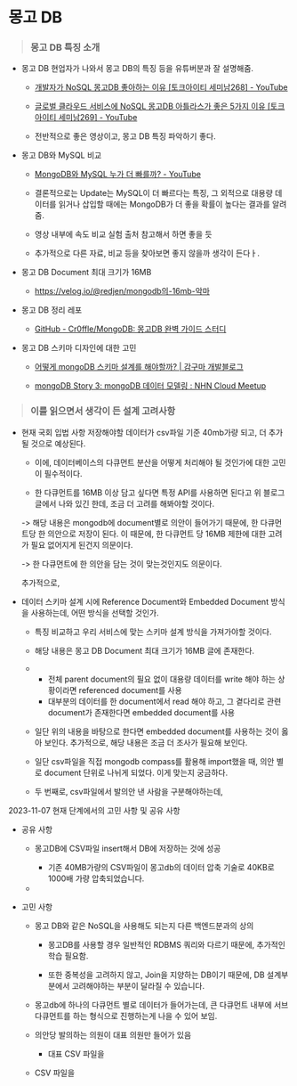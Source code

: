 # 몽고 DB

> ### 몽고 DB 특징 소개

- 몽고 DB 현업자가 나와서 몽고 DB의 특징 등을 유튜버분과 잘 설명해줌.
  
  - [개발자가 NoSQL 몽고DB 좋아하는 이유 [토크아이티 세미남268] - YouTube](https://youtu.be/WCzBiv-neDA?si=cmC82KfPPzNLvPJd) 
  
  - [글로벌 클라우드 서비스에 NoSQL 몽고DB 아틀라스가 좋은 5가지 이유 [토크아이티 세미남269] - YouTube](https://youtu.be/kpXA5YLkCqo?si=T1G8EGn3-Co5jBgE)
  
  - 전반적으로 좋은 영상이고, 몽고 DB 특징 파악하기 좋다.

- 몽고 DB와 MySQL 비교
  
  - [MongoDB와 MySQL 누가 더 빠를까? - YouTube](https://youtu.be/3axR2Onz1nU?si=ig3W5KgMZakEgyuf)
  
  - 결론적으로는 Update는 MySQL이 더 빠르다는 특징, 그 외적으로 대용량 데이터를 읽거나 삽입할 때에는 MongoDB가 더 좋을 확률이 높다는 결과를 알려줌.
  
  - 영상 내부에 속도 비교 실험 출처 참고해서 하면 좋을 듯
  
  - 추가적으로 다른 자료, 비교 등을 찾아보면 좋지 않을까 생각이 든다ㅏ.

- 몽고 DB Document 최대 크기가 16MB
  
  - https://velog.io/@redjen/mongodb의-16mb-악마

- 몽고 DB 정리 레포
  
  - [GitHub - Cr0ffle/MongoDB: 몽고DB 완벽 가이드 스터디](https://github.com/Cr0ffle/MongoDB)

- 몽고 DB 스키마 디자인에 대한 고민
  
  - [어떻게 mongoDB 스키마 설계를 해야할까?<!-- --> | 감구마 개발블로그](https://gamguma.dev/post/2022/04/mongodb_schema_design)
  
  - [mongoDB Story 3: mongoDB 데이터 모델링 : NHN Cloud Meetup](https://meetup.nhncloud.com/posts/276)

> ### 이를 읽으면서 생각이 든 설계 고려사항

- 현재 국회 입법 사항 저장해야할 데이터가 csv파일 기준 40mb가량 되고, 더 추가될 것으로 예상된다.
  
  - 이에, 데이터베이스의 다큐먼트 분산을 어떻게 처리해야 될 것인가에 대한 고민이 필수적이다.
  
  - 한 다큐먼트를 16MB 이상 담고 싶다면 특정 API를 사용하면 된다고 위 블로그 글에서 나와 있긴 한데, 조금 더 고려를 해봐야할 것이다.
  
  -> 해당 내용은 mongodb에 document별로 의안이 들어가기 때문에, 한 다큐먼트당 한 의안으로 저장이 된다. 이 때문에, 한 다큐먼트 당 16MB 제한에 대한 고려가 필요 없어지게 된건지 의문이다.
  
  -> 한 다큐먼트에 한 의안을 담는 것이 맞는것인지도 의문이다.
  
  추가적으로, 

- 데이터 스키마 설계 시에 Reference Document와 Embedded Document 방식을 사용하는데, 어떤 방식을 선택할 것인가.
  
  - 특징 비교하고 우리 서비스에 맞는 스키마 설계 방식을 가져가야할 것이다.
  
  - 해당 내용은 몽고 DB Document 최대 크기가 16MB 글에 존재한다.
  
  - - 전체 parent document의 필요 없이 대용량 데이터를 write 해야 하는 상황이라면 referenced document를 사용
    - 대부분의 데이터를 한 document에서 read 해야 하고, 그 곁다리로 관련 document가 존재한다면 embedded document를 사용
  
  - 일단 위의 내용을 바탕으로 한다면 embedded document를 사용하는 것이 옳아 보인다. 추가적으로, 해당 내용은 조금 더 조사가 필요해 보인다.
  
  - 일단 csv파일을 직접 mongodb compass를 활용해 import했을 때, 의안 별로 document 단위로 나뉘게 되었다. 이게 맞는지 궁금하다.
  
  - 두 번째로, csv파일에서 발의안 낸 사람을 구분해야하는데, 



2023-11-07 현재 단계에서의 고민 사항 및 공유 사항

- 공유 사항
  
  - 몽고DB에 CSV파일 insert해서 DB에 저장하는 것에 성공
    
    - 기존 40MB가량의 CSV파일이 몽고db의 데이터 압축 기술로 40KB로 1000배 가량 압축되었습니다.
  
  - 

- 고민 사항
  
  - 몽고 DB와 같은 NoSQL을 사용해도 되는지 다른 백엔드분과의 상의
    
    - 몽고DB를 사용할 경우 일반적인 RDBMS 쿼리와 다르기 때문에, 추가적인 학습 필요함.
    
    - 또한 중복성을 고려하지 않고, Join을 지양하는 DB이기 때문에, DB 설계부분에서 고려해야하는 부분이 달라질 수 있습니다.
  
  - 몽고db에 하나의 다큐먼트 별로 데이터가 들어가는데, 큰 다큐먼트 내부에 서브 다큐먼트를 하는 형식으로 진행하는게 나을 수 있어 보임.
  
  - 의안당 발의하는 의원이 대표 의원만 들어가 있음
    
    - 대표 CSV 파일을 
  
  - CSV 파일을 
